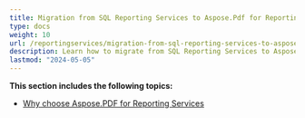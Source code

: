 ```yaml
---
title: Migration from SQL Reporting Services to Aspose.Pdf for Reporting Services
type: docs
weight: 10
url: /reportingservices/migration-from-sql-reporting-services-to-aspose-pdf-for-reporting-services/
description: Learn how to migrate from SQL Reporting Services to Aspose.PDF for Reporting Services. Upgrade your PDF generation process.
lastmod: "2024-05-05"
---
```


**This section includes the following topics:**

- [Why choose Aspose.PDF for Reporting Services](/pdf/reportingservices/why-choose-aspose-pdf-for-reporting-services/)
